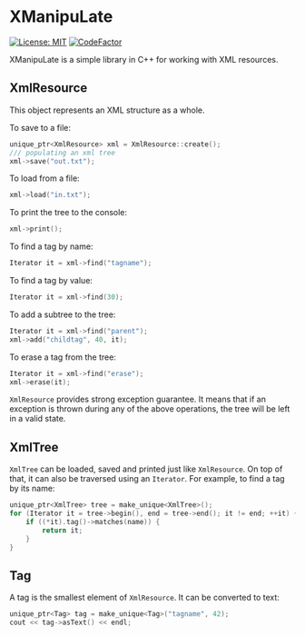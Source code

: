 # XManipuLate

[![License: MIT](https://img.shields.io/badge/License-MIT-blue.svg)](https://github.com/MaxGoryunov/XManipuLate/blob/master/LICENSE)
[![CodeFactor](https://www.codefactor.io/repository/github/maxgoryunov/xmanipulate/badge/master)](https://www.codefactor.io/repository/github/maxgoryunov/xmanipulate/overview/master)

XManipuLate is a simple library in C++ for working with XML resources.

## XmlResource

This object represents an XML structure as a whole.

To save to a file:
```c++
unique_ptr<XmlResource> xml = XmlResource::create();
/// populating an xml tree
xml->save("out.txt");
```

To load from a file:
```c++
xml->load("in.txt");
```

To print the tree to the console:
```c++
xml->print();
```

To find a tag by name:
```c++
Iterator it = xml->find("tagname");
```

To find a tag by value:
```c++
Iterator it = xml->find(30);
```

To add a subtree to the tree:
```c++
Iterator it = xml->find("parent");
xml->add("childtag", 40, it);
```

To erase a tag from the tree:
```c++
Iterator it = xml->find("erase");
xml->erase(it);
```

`XmlResource` provides strong exception guarantee. It means that if an 
exception is thrown during any of the above operations, the tree will be left 
in a valid state.

## XmlTree

`XmlTree` can be loaded, saved and printed just like `XmlResource`. On top of
that, it can also be traversed using an `Iterator`. For example, to find a tag
by its name:
```c++
unique_ptr<XmlTree> tree = make_unique<XmlTree>();
for (Iterator it = tree->begin(), end = tree->end(); it != end; ++it) {
    if ((*it).tag()->matches(name)) {
        return it;
    }
}
```

## Tag

A tag is the smallest element of `XmlResource`. It can be converted to text:
```c++
unique_ptr<Tag> tag = make_unique<Tag>("tagname", 42);
cout << tag->asText() << endl;
```